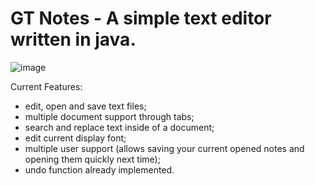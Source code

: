 # GT Notes - A simple text editor written in java.

![image](https://github.com/plasmus777/jtexteditor/assets/118869201/4e0aa665-8cc6-4170-b381-6efa848cc3a1)

Current Features:
- edit, open and save text files;
- multiple document support through tabs;
- search and replace text inside of a document;
- edit current display font;
- multiple user support (allows saving your current opened notes and opening them quickly next time);
- undo function already implemented.